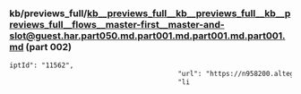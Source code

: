### kb/previews_full/kb__previews_full__kb__previews_full__kb__previews_full__flows__master-first__master-and-slot@guest.har.part050.md.part001.md.part001.md.part001.md (part 002)

```md
iptId": "11562",
                                          "url": "https://n958200.alteg.io/chunk-6FGVQ7PR.js",
                                          "li
```

```
